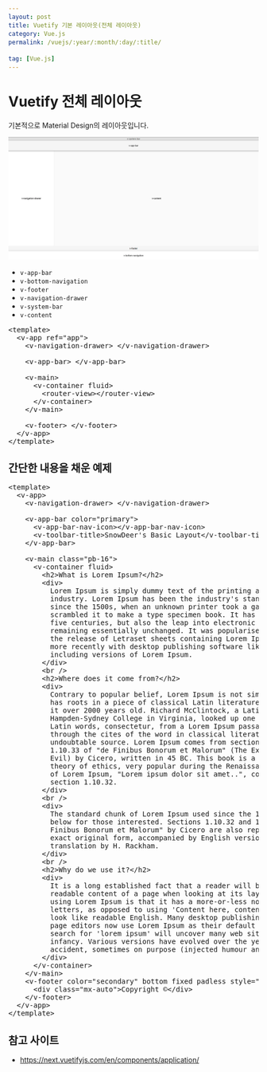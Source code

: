 ```yaml
---
layout: post
title: Vuetify 기본 레이아웃(전체 레이아웃)
category: Vue.js
permalink: /vuejs/:year/:month/:day/:title/

tag: [Vue.js]
---
```

# Vuetify 전체 레이아웃

기본적으로 Material Design의 레이아웃입니다.

![image](/assets/vue/004.png)

* `v-app-bar`
* `v-bottom-navigation`
* `v-footer`
* `v-navigation-drawer`
* `v-system-bar`
* `v-content`

<pre class="prettyprint">
&lt;template&gt;
  &lt;v-app ref="app"&gt;
    &lt;v-navigation-drawer&gt; &lt;/v-navigation-drawer&gt;

    &lt;v-app-bar&gt; &lt;/v-app-bar&gt;

    &lt;v-main&gt;
      &lt;v-container fluid&gt;
        &lt;router-view&gt;&lt;/router-view&gt;
      &lt;/v-container&gt;
    &lt;/v-main&gt;

    &lt;v-footer&gt; &lt;/v-footer&gt;
  &lt;/v-app&gt;
&lt;/template&gt;
</pre>

## 간단한 내용을 채운 예제

<pre class="prettyprint">
&lt;template&gt;
  &lt;v-app&gt;
    &lt;v-navigation-drawer&gt; &lt;/v-navigation-drawer&gt;

    &lt;v-app-bar color="primary"&gt;
      &lt;v-app-bar-nav-icon&gt;&lt;/v-app-bar-nav-icon&gt;
      &lt;v-toolbar-title&gt;SnowDeer's Basic Layout&lt;/v-toolbar-title&gt;
    &lt;/v-app-bar&gt;

    &lt;v-main class="pb-16"&gt;
      &lt;v-container fluid&gt;
        &lt;h2&gt;What is Lorem Ipsum?&lt;/h2&gt;
        &lt;div&gt;
          Lorem Ipsum is simply dummy text of the printing and typesetting
          industry. Lorem Ipsum has been the industry's standard dummy text ever
          since the 1500s, when an unknown printer took a galley of type and
          scrambled it to make a type specimen book. It has survived not only
          five centuries, but also the leap into electronic typesetting,
          remaining essentially unchanged. It was popularised in the 1960s with
          the release of Letraset sheets containing Lorem Ipsum passages, and
          more recently with desktop publishing software like Aldus PageMaker
          including versions of Lorem Ipsum.
        &lt;/div&gt;
        &lt;br /&gt;
        &lt;h2&gt;Where does it come from?&lt;/h2&gt;
        &lt;div&gt;
          Contrary to popular belief, Lorem Ipsum is not simply random text. It
          has roots in a piece of classical Latin literature from 45 BC, making
          it over 2000 years old. Richard McClintock, a Latin professor at
          Hampden-Sydney College in Virginia, looked up one of the more obscure
          Latin words, consectetur, from a Lorem Ipsum passage, and going
          through the cites of the word in classical literature, discovered the
          undoubtable source. Lorem Ipsum comes from sections 1.10.32 and
          1.10.33 of "de Finibus Bonorum et Malorum" (The Extremes of Good and
          Evil) by Cicero, written in 45 BC. This book is a treatise on the
          theory of ethics, very popular during the Renaissance. The first line
          of Lorem Ipsum, "Lorem ipsum dolor sit amet..", comes from a line in
          section 1.10.32.
        &lt;/div&gt;
        &lt;br /&gt;
        &lt;div&gt;
          The standard chunk of Lorem Ipsum used since the 1500s is reproduced
          below for those interested. Sections 1.10.32 and 1.10.33 from "de
          Finibus Bonorum et Malorum" by Cicero are also reproduced in their
          exact original form, accompanied by English versions from the 1914
          translation by H. Rackham.
        &lt;/div&gt;
        &lt;br /&gt;
        &lt;h2&gt;Why do we use it?&lt;/h2&gt;
        &lt;div&gt;
          It is a long established fact that a reader will be distracted by the
          readable content of a page when looking at its layout. The point of
          using Lorem Ipsum is that it has a more-or-less normal distribution of
          letters, as opposed to using 'Content here, content here', making it
          look like readable English. Many desktop publishing packages and web
          page editors now use Lorem Ipsum as their default model text, and a
          search for 'lorem ipsum' will uncover many web sites still in their
          infancy. Various versions have evolved over the years, sometimes by
          accident, sometimes on purpose (injected humour and the like).
        &lt;/div&gt;
      &lt;/v-container&gt;
    &lt;/v-main&gt;
    &lt;v-footer color="secondary" bottom fixed padless style="width: 100%"&gt;
      &lt;div class="mx-auto"&gt;Copyright &copy;&lt;/div&gt;
    &lt;/v-footer&gt;
  &lt;/v-app&gt;
&lt;/template&gt;
</pre>

## 참고 사이트

* https://next.vuetifyjs.com/en/components/application/
